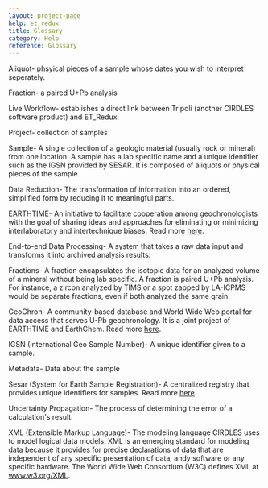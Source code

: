 ```yaml
---
layout: project-page
help: et_redux
title: Glossary
category: Help
reference: Glossary
---
```


<p id="aliquot">Aliquot- phsyical pieces of a sample whose dates you wish to interpret seperately.</p>

<p id="fraction">Fraction- a paired U+Pb analysis</p>

<p id="live_workflow">Live Workflow- establishes a direct link between Tripoli (another CIRDLES software product) and ET_Redux.</p>

<p id="project">Project- collection of samples</p>

<p id="sample">Sample- A single collection of a geologic material (usually rock or mineral) from one location. A sample has a lab specific name and a unique identifier such as the IGSN provided by SESAR. It is composed of aliquots or physical pieces of the sample.</p>

<p id="data_reduction">Data Reduction- The transformation of information into an ordered, simplified form by reducing it to meaningful parts.</p>

<p id="earthtime">EARTHTIME- An initiative to facilitate cooperation among geochronologists with the goal of sharing ideas and approaches for eliminating or minimizing interlaboratory and intertechnique biases. Read more <a href="http://www.earth-time.org">here</a>.</p>

<p id="end_to_end_data_processing">End-to-end Data Processing- A system that takes a raw data input and transforms it into archived analysis results.</p>

<p id="fractions">Fractions- A fraction encapsulates the isotopic data for an analyzed volume of a mineral without being lab specific. A fraction is paired U+Pb analysis. For instance, a zircon analyzed by TIMS or a spot zapped by LA-ICPMS would be separate fractions, even if both analyzed the same grain.</p>

<p id="geochron">GeoChron- A community-based database and World Wide Web portal for data access that serves U-Pb geochronology. It is a joint project of EARTHTIME and EarthChem. Read more <a href="http://geochronportal.org">here</a>.</p>

<p id="igsn">IGSN (International Geo Sample Number)- A unique identifier given to a sample.</p>

<p id="metadata">Metadata- Data about the sample</p>

<p id="sesar"> Sesar (System for Earth Sample Registration)- A centralized registry that provides unique identifiers for samples. Read more <a href="http://www.geosamples.org">here</a></p>

<p id="uncertainty_propagation">Uncertainty Propagation- The process of determining the error of a calculation's result.</p>

<p id="xml">XML (Extensible Markup Language)- The modeling language CIRDLES uses to model logical data models. XML is an emerging standard for modeling data because it provides for precise declarations of data that are independent of any specific presentation of data, andy software or any specific hardware. The World Wide Web Consortium (W3C) defines XML at <a href="http://www.w3.org/">www.w3.org/XML</a>.</p>

